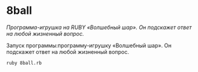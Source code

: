 # 8ball

*Программа-игрушка на RUBY «Волшебный шар». Он подскажет ответ на любой жизненный вопрос.*

Запуск программы:программу-игрушку «Волшебный шар». Он подскажет ответ на любой жизненный вопрос.
```
ruby 8ball.rb
```
